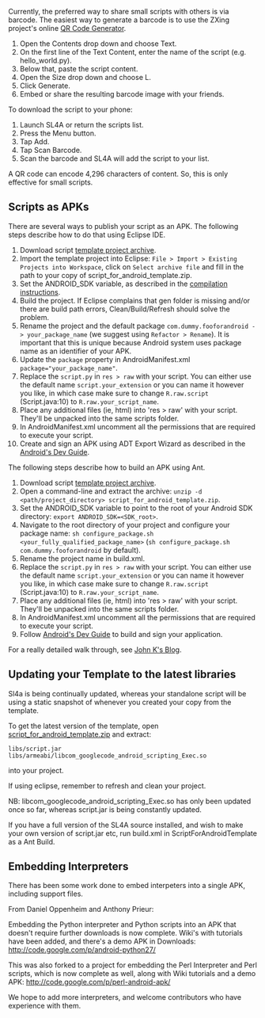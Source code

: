 Currently, the preferred way to share small scripts with others is via barcode. The easiest way to generate a barcode is to use the ZXing project's online [QR Code Generator](http://zxing.appspot.com/generator/).

  1. Open the Contents drop down and choose Text.
  1. On the first line of the Text Content, enter the name of the script (e.g. hello\_world.py).
  1. Below that, paste the script content.
  1. Open the Size drop down and choose L.
  1. Click Generate.
  1. Embed or share the resulting barcode image with your friends.

To download the script to your phone:

  1. Launch SL4A or return the scripts list.
  1. Press the Menu button.
  1. Tap Add.
  1. Tap Scan Barcode.
  1. Scan the barcode and SL4A will add the script to your list.

A QR code can encode 4,296 characters of content. So, this is only effective for small scripts.

## Scripts as APKs ##

There are several ways to publish your script as an APK.
The following steps describe how to do that using Eclipse IDE.

  1. Download script [template project archive](http://android-scripting.googlecode.com/hg/android/script_for_android_template.zip).
  1. Import the template project into Eclipse: `File > Import > Existing Projects into Workspace`, click on `Select archive file` and fill in the path to your copy of script\_for\_android\_template.zip.
  1. Set the ANDROID\_SDK variable, as described in the [compilation instructions](CompilingASE.md).
  1. Build the project. If Eclipse complains that gen folder is missing and/or there are build path errors, Clean/Build/Refresh should solve the problem.
  1. Rename the project and the default package `com.dummy.fooforandroid -> your_package_name` (we suggest using `Refactor > Rename`). It is important that this is unique because Android system uses package name as an identifier of your APK.
  1. Update the `package` property in AndroidManifest.xml `package="your_package_name"`.
  1. Replace the `script.py` in `res > raw` with your script. You can either use the default name `script.your_extension` or you can name it however you like, in which case make sure to change `R.raw.script` (Script.java:10) to `R.raw.your_script_name`.
  1. Place any additional files (ie, html) into 'res > raw' with your script. They'll be unpacked into the same scripts folder.
  1. In AndroidManifest.xml uncomment all the permissions that are required to execute your script.
  1. Create and sign an APK using ADT Export Wizard as described in the [Android's Dev Guide](http://developer.android.com/guide/publishing/app-signing.html).

The following steps describe how to build an APK using Ant.

  1. Download script [template project archive](http://android-scripting.googlecode.com/hg/android/script_for_android_template.zip).
  1. Open a command-line and extract the archive: `unzip -d <path/project_directory> script_for_android_template.zip`.
  1. Set the ANDROID\_SDK variable to point to the root of your Android SDK directory: `export ANDROID_SDK=<SDK_root>`.
  1. Navigate to the root directory of your project and configure your package name: `sh configure_package.sh <your_fully_qualified_package_name>` (`sh configure_package.sh com.dummy.fooforandroid` by default).
  1. Rename the project name in build.xml.
  1. Replace the `script.py` in `res > raw` with your script. You can either use the default name `script.your_extension` or you can name it however you like, in which case make sure to change `R.raw.script` (Script.java:10) to `R.raw.your_script_name`.
  1. Place any additional files (ie, html) into 'res > raw' with your script. They'll be unpacked into the same scripts folder.
  1. In AndroidManifest.xml uncomment all the permissions that are required to execute your script.
  1. Follow [Android's Dev Guide](http://developer.android.com/guide/developing/other-ide.html#ReleaseMode) to build and sign your application.

For a really detailed walk through, see [John K's Blog](http://jokar-johnk.blogspot.com/2011/02/how-to-make-android-app-with-sl4a.html).

## Updating your Template to the latest libraries ##
Sl4a is being continually updated, whereas your standalone script will be using a static snapshot of whenever you created your copy from the template.

To get the latest version of the template, open [script\_for\_android\_template.zip](http://android-scripting.googlecode.com/hg/android/script_for_android_template.zip) and extract:
```
libs/script.jar
libs/armeabi/libcom_googlecode_android_scripting_Exec.so
```
into your project.

If using eclipse, remember to refresh and clean your project.

NB: libcom\_googlecode\_android\_scripting\_Exec.so has only been updated once so far, whereas script.jar is being constantly updated.

If you have a full version of the SL4A source installed, and wish to make your own version of script.jar etc, run build.xml in ScriptForAndroidTemplate as a Ant Build.

## Embedding Interpreters ##
There has been some work done to embed interpeters into a single APK, including support files.

From Daniel Oppenheim and Anthony Prieur:

Embedding the Python interpreter and Python scripts into an APK that doesn't require further downloads is now complete. Wiki's with tutorials have been added, and there's a demo APK in Downloads: http://code.google.com/p/android-python27/

This was also forked to a project for embedding the Perl Interpreter and Perl scripts, which is now complete as well, along with Wiki tutorials and a demo APK:
http://code.google.com/p/perl-android-apk/

We hope to add more interpreters, and welcome contributors who have experience with them.